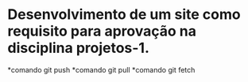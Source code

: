 # Desenvolvimento de um site como requisito para aprovação na disciplina projetos-1.

*comando git push
*comando git pull
*comando git fetch
